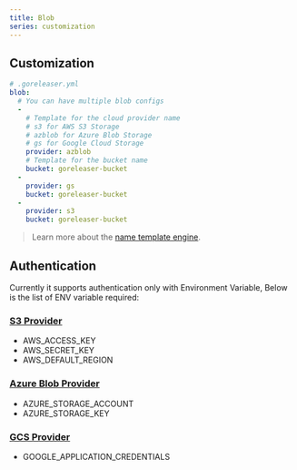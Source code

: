 ```yaml
---
title: Blob
series: customization
---
```


## Customization

```yaml
# .goreleaser.yml
blob:
  # You can have multiple blob configs
  -
    # Template for the cloud provider name
    # s3 for AWS S3 Storage
    # azblob for Azure Blob Storage
    # gs for Google Cloud Storage
    provider: azblob
    # Template for the bucket name
    bucket: goreleaser-bucket
  -
    provider: gs
    bucket: goreleaser-bucket
  -
    provider: s3
    bucket: goreleaser-bucket
```

> Learn more about the [name template engine](/templates).

## Authentication

Currently it supports authentication only with Environment Variable, Below is the list of ENV variable required:

### [S3 Provider](https://docs.aws.amazon.com/cli/latest/userguide/cli-configure-envvars.html)

- AWS_ACCESS_KEY
- AWS_SECRET_KEY
- AWS_DEFAULT_REGION

### [Azure Blob Provider](https://docs.microsoft.com/en-us/azure/storage/common/storage-azure-cli#set-default-azure-storage-account-environment-variables)

- AZURE_STORAGE_ACCOUNT
- AZURE_STORAGE_KEY

### [GCS Provider](https://cloud.google.com/docs/authentication/production)

- GOOGLE_APPLICATION_CREDENTIALS
